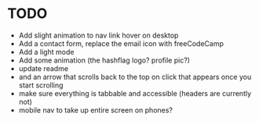 # TODO

- Add slight animation to nav link hover on desktop
- Add a contact form, replace the email icon with freeCodeCamp
- Add a light mode
- Add some animation (the hashflag logo? profile pic?)
- update readme
- and an arrow that scrolls back to the top on click that appears once you start scrolling
- make sure everything is tabbable and accessible (headers are currently not)
- mobile nav to take up entire screen on phones?
